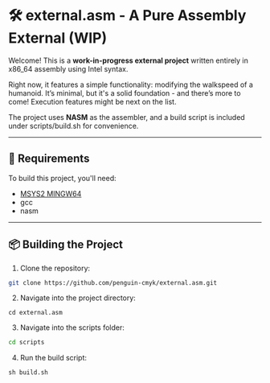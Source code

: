 # 🛠️ external.asm - A Pure Assembly External (WIP)

Welcome! This is a **work-in-progress external project** written entirely in x86_64 assembly using Intel syntax.

Right now, it features a simple functionality: modifying the walkspeed of a humanoid. It’s minimal, but it's a solid foundation - and there’s more to come! Execution features might be next on the list.

The project uses **NASM** as the assembler, and a build script is included under scripts/build.sh for convenience.

---

## 🔧 Requirements

To build this project, you'll need:
  - [MSYS2 MINGW64](https://www.msys2.org/)
  - gcc
  - nasm
---

## 📦 Building the Project

1. Clone the repository:
```bash
git clone https://github.com/penguin-cmyk/external.asm.git
```

2. Navigate into the project directory:
```
cd external.asm
```

3. Navigate into the scripts folder:
```bash
cd scripts
```

4. Run the build script:
```nginx
sh build.sh
```

